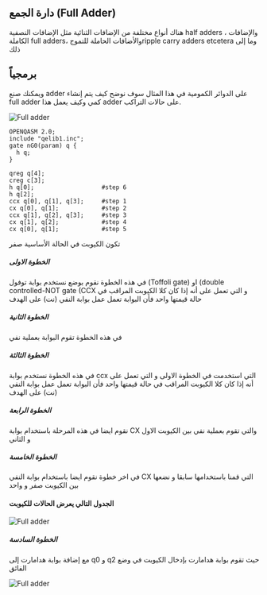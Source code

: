 ## دارة الجمع (Full Adder)
هناك أنواع مختلفة من الإضافات الثنائية مثل الإضافات النصفية half adders ، والإضافات الكاملة full adders، والأضافات الحاملة للتموجripple carry adders etcetera وما إلى ذلك

<!-- هنا يوجد Herfs يجب اضافتها -->
## برمجياً
ويمكنك صنع adder  على الدوائر الكمومية 
في هذا المثال سوف نوضح كيف يتم إنشاء full adder كمي وكيف يعمل هذا adder على حالات التراكب.




![Full adder](~/images/fullAdder2.png)
```
OPENQASM 2.0;
include "qelib1.inc";
gate nG0(param) q {
  h q;
}

qreg q[4];
creg c[3];
h q[0];                   #step 6
h q[2];
ccx q[0], q[1], q[3];     #step 1
cx q[0], q[1];            #step 2
ccx q[1], q[2], q[3];     #step 3
cx q[1], q[2];            #step 4
cx q[0], q[1];            #step 5
```
تكون الكيوبت في الحالة الأساسية صفر 

##### الخطوة الاولى
في هذه الخطوة نقوم بوضع 
نستخدم بوابة  توفول (Toffoli gate) او (double controlled-NOT gate (CCX 
و التي تعمل على أنه إذا كان كلا الكيوبت المراقب في حالة قيمتها  واحد فأن البوابة تعمل عمل بوابة النفي (نت) على الهدف  

##### الخطوة الثانية
في هذه الخطوة تقوم البوابة بعملية نفي 

##### الخطوة الثالثة
في هذه الخطوة نستخدم بوابة ccx التي استخدمت في الخطوة الاولى و التي تعمل على أنه إذا كان كلا الكيوبت المراقب في حالة قيمتها  واحد فأن البوابة تعمل عمل بوابة النفي (نت) على الهدف  

##### الخطوة الرابعة
نقوم ايضا في هذه المرحلة باستخدام بوابة CX والتي تقوم بعملية نفي بين الكيوبت الاول و الثاني 
##### الخطوة الخامسة
في اخر خطوة نقوم ايضا باستخدام بوابة النفي CX التي قمنا باستخدامها سابقا و نضعها بين الكيوبت صفر و واحد 

#### الجدول التالي يعرض الحالات للكيوبت 
![Full adder](~/images/fullAdder3.png)

##### الخطوة السادسة
مع إضافة بوابة هدامارت إلى  q0 و q2 
حيث تقوم بوابة هدامارت بإدخال الكيوبت في وضع الفائق 

![Full adder](~/images/fullAdder4.png)
